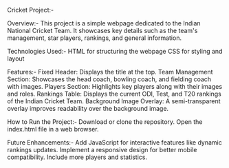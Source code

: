 Cricket Project:-

Overview:-
This project is a simple webpage dedicated to the Indian National Cricket Team. It showcases key details such as the team's management, star players, rankings, and general information.

Technologies Used:-
HTML for structuring the webpage
CSS for styling and layout

Features:-
Fixed Header: Displays the title at the top.
Team Management Section: Showcases the head coach, bowling coach, and fielding coach with images.
Players Section: Highlights key players along with their images and roles.
Rankings Table: Displays the current ODI, Test, and T20 rankings of the Indian Cricket Team.
Background Image Overlay: A semi-transparent overlay improves readability over the background image.

How to Run the Project:-
Download or clone the repository.
Open the index.html file in a web browser.

Future Enhancements:-
Add JavaScript for interactive features like dynamic rankings updates.
Implement a responsive design for better mobile compatibility.
Include more players and statistics.
